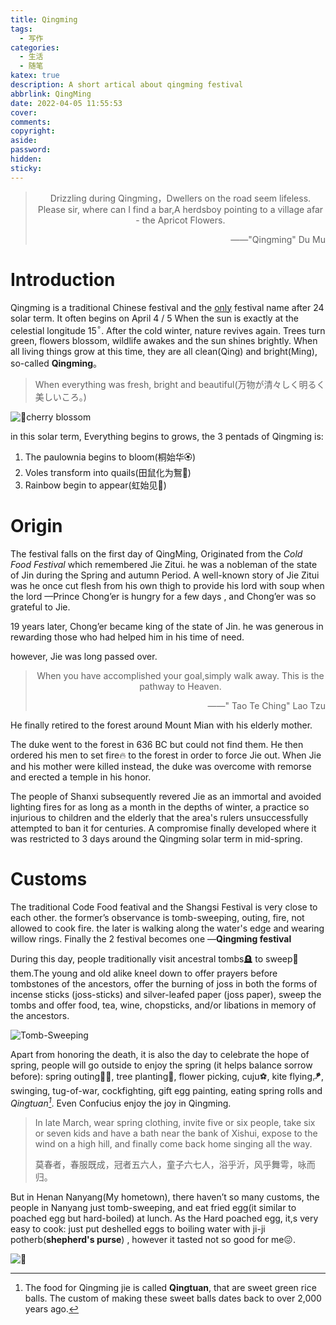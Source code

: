 ```yaml
---
title: Qingming
tags:
  - 写作
categories:
  - 生活
  - 随笔
katex: true
description: A short artical about qingming festival
abbrlink: QingMing
date: 2022-04-05 11:55:53
cover:
comments:
copyright:
aside:
password:
hidden:
sticky:
---
```


> <center>Drizzling during Qingming，Dwellers on the road seem lifeless.</center>
> <center>Please sir, where can I find a bar,A herdsboy pointing to a village afar - the Apricot Flowers.</center>
><p align="right">——"Qingming" Du Mu</p>

# Introduction

Qingming is a traditional Chinese festival and the <u>only</u> festival name after 24 solar term. It often begins on April 4 / 5 When the sun is exactly at the celestial longitude 15$^\circ$. After the cold winter, nature revives again. Trees turn green, flowers blossom, wildlife awakes and the sun shines brightly. When all living things grow at this time, they are all clean(Qing) and bright(Ming), so-called **Qingming**。

> When everything was fresh, bright and beautiful(万物が清々しく明るく美しいころ。)

![🌸cherry blossom](../../../../images/image-20220405124209297.png)

in this solar term, Everything begins to grows, the 3 pentads of Qingming is: 

1. The paulownia begins to bloom(桐始华🏵️) 
2. Voles transform into quails(田鼠化为鴽🦆) 
3. Rainbow begin to appear(虹始见🌈)

# Origin

The festival falls on the first day of QingMing, Originated from the *Cold Food Festival* which remembered Jie Zitui. he was a nobleman of the state of Jin during the Spring and autumn Period. A well-known story of Jie Zitui was he once cut flesh from his own thigh to provide his lord with soup when the lord —Prince Chong’er is hungry for a few days , and Chong’er was so grateful  to Jie.

19 years later, Chong’er became king of the state of Jin.  he was generous in rewarding those who had helped him in his time of need. 

however, Jie was long passed over.

> <center>When you have accomplished your goal,simply walk away.
> This is the pathway to Heaven.</center>
> <p align="right">——" Tao Te Ching" Lao Tzu</p>

 He finally retired to the forest around Mount Mian with his elderly mother. 

 The duke went to the forest in 636 BC but could not find them. He then ordered his men to set fire🔥 to the forest in order to force Jie out. When Jie and his mother were killed instead, the duke was overcome with remorse and erected a temple in his honor. 

The people of Shanxi subsequently revered Jie as an immortal and avoided lighting fires for as long as a month in the depths of winter, a practice so injurious to children and the elderly that the area's rulers unsuccessfully attempted to ban it for centuries. A compromise finally developed where it was restricted to 3 days around the Qingming solar term in mid-spring.

# Customs

The traditional Code Food featival and the Shangsi Festival is very close to each other. the former’s observance is tomb-sweeping, outing, fire, not allowed to cook fire. the later is walking along the water's edge and wearing willow rings. Finally  the 2 festival becomes one —**Qingming festival**

During this day,  people traditionally visit ancestral tombs🪦 to sweep🧹 them.The young and old alike kneel down to offer prayers before tombstones of the ancestors, offer the burning of joss in both the forms of incense sticks (joss-sticks) and silver-leafed paper (joss paper), sweep the tombs and offer food, tea, wine, chopsticks, and/or libations in memory of the ancestors. 

![**Tomb-Sweeping**](/images/image-20220405140057120.png)

Apart from honoring the death, it is also the day to celebrate the hope of spring, people will go outside to enjoy the spring (it helps balance sorrow before):  spring outing🚶‍♂️, tree planting🌲, flower picking, cuju⚽, kite flying🪁, swinging, tug-of-war, cockfighting, gift egg painting, eating spring rolls and *Qingtuan[^1]*. Even Confucius enjoy the joy in Qingming.

> In late March,  wear spring clothing, invite five or six people, take six or seven kids and have a bath near the bank of Xishui,
> expose to the wind on a high hill, and finally come back home singing
> all the way.
>
> 莫春者，春服既成，冠者五六人，童子六七人，浴乎沂，风乎舞雩，咏而归。

But in Henan Nanyang(My hometown), there haven’t so many customs, the people in Nanyang just  tomb-sweeping, and eat fried egg(it similar to poached egg but hard-boiled) at lunch. As the Hard poached egg, it,s very easy to cook: just put deshelled eggs to boiling water with ji-ji potherb(**shepherd's purse**)  , however it tasted not so good for me😖.

![🍳](/images/image-20220405135122658.png)

[^1]:The food for Qingming jie is called **Qingtuan**, that are sweet green rice balls. The custom of making these sweet balls dates back to over 2,000 years ago.
